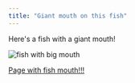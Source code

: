 ```yaml
---
title: "Giant mouth on this fish"
---
```


Here's a fish with a giant mouth!

<img src="/blog/img/Basking-Shark-3-640x425.jpg" alt="fish with big mouth">

[Page with fish mouth!!!](https://www.scubadiving.com/fun-facts-about-basking-sharks)
